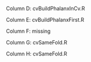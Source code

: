 Column D: cvBuildPhalanxInCv.R 

Column E: cvBuildPhalanxFirst.R	

Column F: missing

Column G: cvSameFold.R

Column H: cvSameFold.R	
